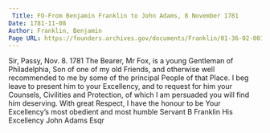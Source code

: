 ```yaml
---
 Title: FO-From Benjamin Franklin to John Adams, 8 November 1781
Date: 1781-11-08
Author: Franklin, Benjamin
Page URL: https://founders.archives.gov/documents/Franklin/01-36-02-0015
---
```


Sir,
Passy, Nov. 8. 1781
The Bearer, Mr Fox, is a young Gentleman of Philadelphia, Son of one of my old Friends, and otherwise well recommended to me by some of the principal People of that Place. I beg leave to present him to your Excellency, and to request for him your Counsels, Civilities and Protection, of which I am persuaded you will find him deserving. With great Respect, I have the honour to be Your Excellency’s most obedient and most humble Servant
B Franklin
His Excellency John Adams Esqr

